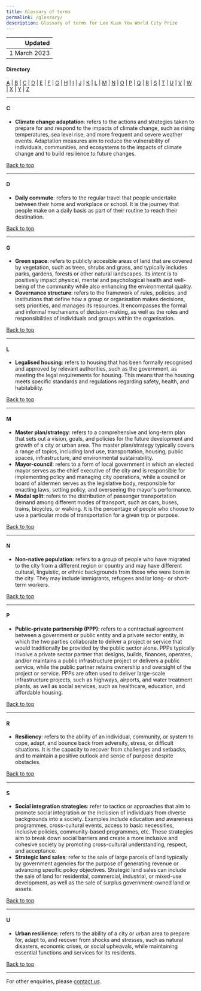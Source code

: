 ```yaml
---
title: Glossary of terms
permalink: /glossary/
description: Glossary of terms for Lee Kuan Yew World City Prize 
---
```


| Updated |
|---:|
| 1 March 2023 |

#### **Directory**

[A](#a) \| [B](#b) \| [C](#c) \| [D](#d) \| [E](#e) \| [F](#f) \| [G](#g) \| [H](#h) \| [I](#i) \| [J](#j) \| [K](#k) \| [L](#l) \| [M](#m) \| [N](#n) \| [O](#o) \| [P](#p) \| [Q](#q) \| [R](#r) \| [S](#s) \| [T](#t) \| [U](#u) \| [V](#v) \| [W](#w) \| [X](#x) \| [Y](#y) \| [Z](#z)

---

#### **C**

- **Climate change adaptation**: refers to the actions and strategies taken to prepare for and respond to the impacts of climate change, such as rising temperatures, sea level rise, and more frequent and severe weather events. Adaptation measures aim to reduce the vulnerability of individuals, communities, and ecosystems to the impacts of climate change and to build resilience to future changes. 

[Back to top](#directory)

---

#### **D**

- **Daily commute**: refers to the regular travel that people undertake between their home and workplace or school. It is the journey that people make on a daily basis as part of their routine to reach their destination.

[Back to top](#directory)

---

#### **G**

- **Green space**:  refers to publicly accesible areas of land that are covered by vegetation, such as trees, shrubs and grass, and typically includes parks, gardens, forests or other natural landscapes. Its  intent is to positively impact physical, mental and psychological health and well-being of the community while also enhancing the environmental quality. 
- **Governance structure**: refers to the framework of rules, policies, and institutions that define how a group or organisation makes decisions, sets priorities, and manages its resources. It encompasses the formal and informal mechanisms of decision-making, as well as the roles and responsibilities of individuals and groups within the organisation. 

[Back to top](#directory)

---

#### **L**

- **Legalised housing**: refers to housing that has been formally recognised and approved by relevant authorities, such as the government, as meeting the legal requirements for housing. This means that the housing meets specific standards and regulations regarding safety, health, and habitability.

[Back to top](#directory)

---

#### **M**

- **Master plan/strategy**: refers to a comprehensive and long-term plan that sets out a vision, goals, and policies for the future development and growth of a city or urban area. The master plan/strategy typically covers a range of topics, including land use, transportation, housing, public spaces, infrastructure, and environmental sustainability.
- **Mayor-council**: refers to a form of local government in which an elected mayor serves as the chief executive of the city and is responsible for implementing policy and managing city operations, while a council or board of aldermen serves as the legislative body, responsible for enacting laws, setting policy, and overseeing the mayor's performance.
- **Modal split**: refers to the distribution of passenger transportation demand among different modes of transport, such as cars, buses, trains, bicycles, or walking. It is the percentage of people who choose to use a particular mode of transportation for a given trip or purpose.

[Back to top](#directory)

---

#### **N**

- **Non-native population**: refers to a group of people who have migrated to the city from a different region or country and may have different cultural, linguistic, or ethnic backgrounds from those who were born in the city. They may include immigrants, refugees and/or long- or short-term workers.

[Back to top](#directory)

---

#### **P**

- **Public-private partnership (PPP)**: refers to a contractual agreement between a government or public entity and a private sector entity, in which the two parties collaborate to deliver a project or service that would traditionally be provided by the public sector alone. PPPs typically involve a private sector partner that designs, builds, finances, operates, and/or maintains a public infrastructure project or delivers a public service, while the public partner retains ownership and oversight of the project or service. PPPs are often used to deliver large-scale infrastructure projects, such as highways, airports, and water treatment plants, as well as social services, such as healthcare, education, and affordable housing.

[Back to top](#directory)

---

#### **R**

- **Resiliency**: refers to the ability of an individual, community, or system to cope, adapt, and bounce back from adversity, stress, or difficult situations. It is the capacity to recover from challenges and setbacks, and to maintain a positive outlook and sense of purpose despite obstacles.

[Back to top](#directory)

---

#### **S**

- **Social integration strategies**: refer to tactics or approaches that aim to promote social integration or the inclusion of individuals from diverse backgrounds into a society. Examples include education and awareness programmes, cross-cultural events, access to basic necessities, inclusive policies, community-based programmes, etc. These strategies aim to break down social barriers and create a more inclusive and cohesive society by promoting cross-cultural understanding, respect, and acceptance.
- **Strategic land sales**: refer to the sale of large parcels of land typically by government agencies for the purpose of generating revenue or advancing specific policy objectives. Strategic land sales can include the sale of land for residential, commercial, industrial, or mixed-use development, as well as the sale of surplus government-owned land or assets.

[Back to top](#directory)

---

#### **U**

- **Urban resilience**: refers to the ability of a city or urban area to prepare for, adapt to, and recover from shocks and stresses, such as natural disasters, economic crises, or social upheavals, while maintaining essential functions and services for its residents. 

[Back to top](#directory)

---

For other enquiries, please [contact us](/feedback/). 
